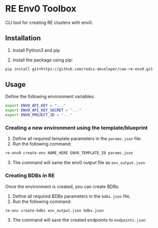 # RE Env0 Toolbox

CLI tool for creating RE clusters with env0.

## Installation

1. Install Python3 and pip

2. Install the package using pip:
```bash
pip install git+https://github.com/redis-developer/cae-re-env0.git
```

## Usage

Define the following environment variables:
```bash
export ENV0_API_KEY = "..."
export ENV0_API_KEY_SECRET = "..."
export ENV0_PROJECT_ID = "..."
```

### Creating a new environment using the template/blueprint

1. Define all required template parameters in the `params.json` file.
2. Run the following command:
```bash
re-env0 create-env NAME_HERE ENV0_TEMPLATE_ID params.json
```
3. The command will same the env0 output file as `env_output.json`


### Creating BDBs in RE
Once the environment is created, you can create BDBs.

1. Define all required BDBs parameters in the `bdbs.json` file.
2. Run the following command:
```bash
re-env create-bdbs env_output.json bdbs.json
```
3. The command will save the created endpoints to `endpoints.json`

